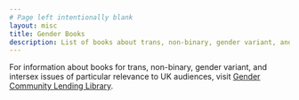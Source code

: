 ```yaml
---
# Page left intentionally blank
layout: misc
title: Gender Books
description: List of books about trans, non-binary, gender variant, and intersex issues of particular relevance to UK audiences
---
```


For information about books for trans, non-binary, gender variant, and intersex issues of particular relevance to UK audiences, visit [Gender Community Lending Library](https://genderlibrary.co.uk/).